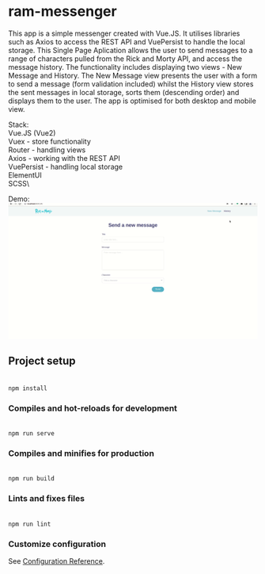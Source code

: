 # ram-messenger

This app is a simple messenger created with Vue.JS.
It utilises libraries such as Axios to access the REST API and VuePersist to handle the local storage. This Single Page Aplication allows the user to send messages to a range of characters pulled from the Rick and Morty API, and access the message history. The functionality includes displaying two views - New Message and History. The New Message view presents the user with a form to send a message (form validation included) whilst the History view stores the sent messages in local storage, sorts them (descending order) and displays them to the user.
The app is optimised for both desktop and mobile view.

Stack:\
Vue.JS (Vue2)\
Vuex - store functionality\
Router - handling views\
Axios - working with the REST API\
VuePersist - handling local storage\
ElementUI\
SCSS\

Demo:
![RAM-demo.gif](src/assets/demo/RAM-demo.gif)

## Project setup

```

npm install

```

### Compiles and hot-reloads for development

```

npm run serve

```

### Compiles and minifies for production

```

npm run build

```

### Lints and fixes files

```

npm run lint

```

### Customize configuration
See [Configuration Reference](https://cli.vuejs.org/config/).
```
